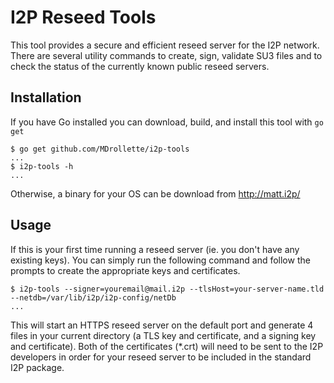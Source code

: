 I2P Reseed Tools
==================

This tool provides a secure and efficient reseed server for the I2P network. There are several utility commands to create, sign, validate SU3 files and to check the status of the currently known public reseed servers.

## Installation

If you have Go installed you can download, build, and install this tool with `go get`

```
$ go get github.com/MDrollette/i2p-tools
...
$ i2p-tools -h
...
```

Otherwise, a binary for your OS can be download from http://matt.i2p/

## Usage

If this is your first time running a reseed server (ie. you don't have any existing keys). You can simply run the following command and follow the prompts to create the appropriate keys and certificates.

```
$ i2p-tools --signer=youremail@mail.i2p --tlsHost=your-server-name.tld --netdb=/var/lib/i2p/i2p-config/netDb
...
```

This will  start an HTTPS reseed server on the default port and generate 4 files in your current directory (a TLS key and certificate, and a signing key and certificate). Both of the certificates (*.crt) will need to be sent to the I2P developers in order for your reseed server to be included in the standard I2P package.
